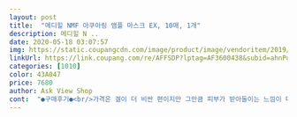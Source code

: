 ```yaml
---
layout: post 
title:  "메디힐 NMF 아쿠아링 앰플 마스크 EX, 10매, 1개" 
description: 메디힐 N ..
date: 2020-05-18 03:07:57 
img: https://static.coupangcdn.com/image/product/image/vendoritem/2019/07/05/3023313843/d4ab9c4d-65ed-4df8-bc03-6f4403bb88d4.jpg 
linkUrl: https://link.coupang.com/re/AFFSDP?lptag=AF3600438&subid=ahnPublicAsk&pageKey=3322887&itemId=15500602&vendorItemId=3023313843&traceid=V0-113-16f7de5c8baadfa0 
categories: [1010] 
color: 43A047 
price: 7680 
author: Ask View Shop 
cont:  "●구매후기●<br/>가격은 겔이 더 비싼 편이지만 그만큼 피부가 받아들이는 느낌이 다르긴 해요<br/>각자 피부에 맞는 것이 있는데 전 요아이가 젤 만족해요.<br/><br/>겔마스크도 써봤고 이것도 써봤는데 둘 다 장단점이있어요<br/>낵아 널 붙이고 자는것도 난 최선의 기력인걸 아는구나... <br/>ㅜㅜ<br/>늘 냉장고에 넣어놓고 사용하는데, 요즘 같이 더운여름 자외선 때문에 지친 피부를 진정시켜주는 효과도 있는 거 같네요<br/>다른팩 많은데 다시 요걸로 구매했어요.<br/><br/>만족합니다<br/>매일매일 황사마스크를 끼고 살아서 그런지 피부에 자꾸 뭐가 나고 꺼칠하더라구요<br/>메디힐과 함께한지는 거의 23년 정도 되어가는데 가격도 많이 비싼편이 아니고 효과도 괜찮아서 이정도면 가성비 괜찮다 생각되요<br/>몰랐는데 메디힐이 성분대비 가격이 굉장히 착한편이더라구요<br/>비슷한 성분에 가격은 두배에서 많게는 세배까지 비싼 마스크팩을 봤는데 그거보다 경제적으로 훨씬 경쟁력있는 제품인거같아요<br/>아가끔 그냥 붙이고 자면 어떤건 두드러기나 피부 트러블 장난아닌데  요아이 두번 그냥 잠들어서 새벽 깨면서 헉한적 있었는데 절대 두드러기트러블따위도 안생겼음.<br/> 기특한것.<br/><br/>안에 있는 에센스 얼굴에 먼저 펴바르고, 마스크팩 하고 누워있으면 피부에 스며드니 촉촉해 지는 듯해 좋은거 같아요<br/>앞으로도 구매의향있고 만족합니다.<br/><br/>여러 라인을 써봤지만 이게 제일 무난하고 피부에 잘 받는거같아요<br/>요즘 나이들어 그런지 피부가 땡기고 쳐지는게 느껴져서 관리받으려고 샀어요<br/>유통기한도 넉넉해서 보관하기도 편해요<br/>이것저것 더 비싸고 좋다해도 전 요 파랑이가 제겐 피부의 안성맞춤인듯요.<br/> 녹색도 써봤으나 파랑이가 최고인듯.<br/><br/>좋은것들 많지만, 제 만족도 좋은건 가격대비 요 파랑이가 으뜸이예요.<br/> 다른제품들에 비해 떼어내고 두들겨주면 다 흡수 된 후 끈적거림도 거의 없음(살짝은 있으나 타제품에 비하면요)<br/>집에 사용중이던 마스크팩 다써가서 쟁여놓을 겸 구매했어요<br/>티존을 제외한 부분은 건성이고 티존만 지성인 피부에요<br/>피곤해서 세안겨우하고 스킨,로션바를 힘도 없을때 그냥 요거 하나 턱 붙이고 누웠다 살짝 잠들었어도 땡김없이 촉촉.<br/><br/>하지만 전 에센스가 넉넉하고 두고두고 쓸거라 좀 더 경제적인 이 제품을 이번에 세번째 구매해봐요<br/>하지만 절대 오래 하는것은 좋지 않다는거 알고 지키고 있구요.<br/><br/>호불호가 갈리지만 개인피부에 맞는 제품 선택하시면 될 거 같아요<br/>흡수율은 겔이 좋지만 에센스는 이게 더 풍부하구요<br/>" 
---
```

